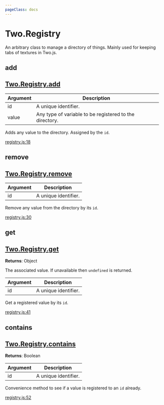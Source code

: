 ```yaml
---
pageClass: docs
---
```


# Two.Registry



An arbitrary class to manage a directory of things. Mainly used for keeping tabs of textures in Two.js.


<div class="meta">
  <custom-button text="Source" type="source" href="https://github.com/jonobr1/two.js/blob/dev/src/registry.js" />
</div>







<div class="instance function ">

## add

<h2 class="longname" aria-hidden="true"><a href="#add"><span class="prefix">Two.Registry.</span><span class="shortname">add</span></a></h2>












<div class="params">

| Argument | Description |
| ---- | ----------- |
|  id  | A unique identifier. |
|  value  | Any type of variable to be registered to the directory. |
</div>




<div class="description">

Adds any value to the directory. Assigned by the `id`.

</div>



<div class="meta">

  <a class="lineno" target="_blank" rel="noopener noreferrer" href="https://github.com/jonobr1/two.js/blob/dev/src/registry.js#L18">
    registry.js:18
  </a>

</div>






</div>



<div class="instance function ">

## remove

<h2 class="longname" aria-hidden="true"><a href="#remove"><span class="prefix">Two.Registry.</span><span class="shortname">remove</span></a></h2>












<div class="params">

| Argument | Description |
| ---- | ----------- |
|  id  | A unique identifier. |
</div>




<div class="description">

Remove any value from the directory by its `id`.

</div>



<div class="meta">

  <a class="lineno" target="_blank" rel="noopener noreferrer" href="https://github.com/jonobr1/two.js/blob/dev/src/registry.js#L30">
    registry.js:30
  </a>

</div>






</div>



<div class="instance function ">

## get

<h2 class="longname" aria-hidden="true"><a href="#get"><span class="prefix">Two.Registry.</span><span class="shortname">get</span></a></h2>




<div class="returns">

__Returns__: Object


The associated value. If unavailable then `undefined` is returned.


</div>









<div class="params">

| Argument | Description |
| ---- | ----------- |
|  id  | A unique identifier. |
</div>




<div class="description">

Get a registered value by its `id`.

</div>



<div class="meta">

  <a class="lineno" target="_blank" rel="noopener noreferrer" href="https://github.com/jonobr1/two.js/blob/dev/src/registry.js#L41">
    registry.js:41
  </a>

</div>






</div>



<div class="instance function ">

## contains

<h2 class="longname" aria-hidden="true"><a href="#contains"><span class="prefix">Two.Registry.</span><span class="shortname">contains</span></a></h2>




<div class="returns">

__Returns__: Boolean



</div>









<div class="params">

| Argument | Description |
| ---- | ----------- |
|  id  | A unique identifier. |
</div>




<div class="description">

Convenience method to see if a value is registered to an `id` already.

</div>



<div class="meta">

  <a class="lineno" target="_blank" rel="noopener noreferrer" href="https://github.com/jonobr1/two.js/blob/dev/src/registry.js#L52">
    registry.js:52
  </a>

</div>






</div>


